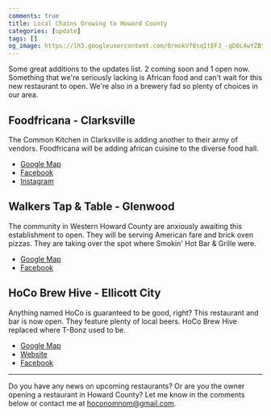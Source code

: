 ```yaml
---
comments: true
title: Local Chains Growing to Howard County
categories: [update]
tags: []
og_image: https://lh3.googleusercontent.com/0rmokVf0sqItEFJ_-gD0L4wYZBYioPO8jzC_zco0jB5L0iSAPkmQZxLNSZkxahEOjH3cqZWgfv0XRt61uSEnUI7mILnwF6vw88pRkRiTPbZxHlO7jJCbnVzJbqF3LN0WIel2KuMGKQ=w400
---
```


Some great additions to the updates list. 2 coming soon and 1 open now. Something that we're seriously lacking is African food and can't wait for this new restaurant to open. We're also in a brewery fad so plenty of choices in our area.

<!--more-->

## Foodfricana - Clarksville
The Common Kitchen in Clarksville is adding another to their army of vendors. Foodfricana will be adding african cuisine to the diverse food hall. 

* [Google Map](https://goo.gl/maps/qe1PWQYSsbz6qgt19)
* [Facebook](https://www.facebook.com/FOODFRICANA/)
* [Instagram](https://www.instagram.com/foodfricana/)

## Walkers Tap & Table - Glenwood
The community in Western Howard County are anxiously awaiting this establishment to open. They will be serving American fare and brick oven pizzas. They are taking over the spot where Smokin' Hot Bar & Grille were.

* [Google Map](https://g.page/walkerstapandtable?share)
* [Facebook](https://www.facebook.com/EatAtWalkers/)

## HoCo Brew Hive - Ellicott City
Anything named HoCo is guaranteed to be good, right? This restaurant and bar is now open. They feature plenty of local beers. HoCo Brew Hive replaced where T-Bonz used to be.

* [Google Map](https://goo.gl/maps/fkar5qBNMvfpBqbN6)
* [Website](http://hocobrewhive.com/)
* [Facebook](https://www.facebook.com/hocobrewhive/)

----

Do you have any news on upcoming restaurants? Or are you the owner opening a restaurant in Howard County? Let me know in the comments below or contact me at [hoconomnom@gmail.com](mailto:hoconomnom@gmail.com).
